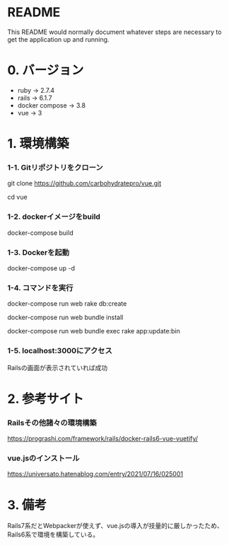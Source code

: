 # README

This README would normally document whatever steps are necessary to get the
application up and running.

# 0. バージョン
- ruby -> 2.7.4
- rails -> 6.1.7
- docker compose -> 3.8
- vue -> 3

# 1. 環境構築
### 1-1. Gitリポジトリをクローン
git clone https://github.com/carbohydratepro/vue.git

cd vue

### 1-2. dockerイメージをbuild
docker-compose build

### 1-3. Dockerを起動
docker-compose up -d

### 1-4. コマンドを実行
docker-compose run web rake db:create

docker-compose run web bundle install

docker-compose run web bundle exec rake app:update:bin

### 1-5. localhost:3000にアクセス
Railsの画面が表示されていれば成功

# 2. 参考サイト
### Railsその他諸々の環境構築
https://prograshi.com/framework/rails/docker-rails6-vue-vuetify/

### vue.jsのインストール
https://universato.hatenablog.com/entry/2021/07/16/025001

# 3. 備考
Rails7系だとWebpackerが使えず、vue.jsの導入が技量的に厳しかったため、Rails6系で環境を構築している。

